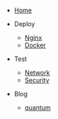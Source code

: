 * [Home](/)

* Deploy
  * [Nginx](md/nginx-config.md)
  * [Docker](md/docker-compose.md)

* Test
  * [Network](/)
  * [Security](/)

* Blog
  * [quantum](md/notebook1.md)